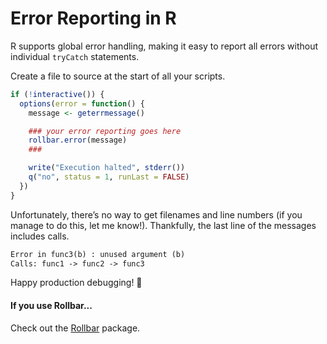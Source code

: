 # Error Reporting in R

R supports global error handling, making it easy to report all errors without individual `tryCatch` statements.

Create a file to source at the start of all your scripts.

```R
if (!interactive()) {
  options(error = function() {
    message <- geterrmessage()

    ### your error reporting goes here
    rollbar.error(message)
    ###

    write("Execution halted", stderr())
    q("no", status = 1, runLast = FALSE)
  })
}
```

Unfortunately, there’s no way to get filenames and line numbers (if you manage to do this, let me know!). Thankfully, the last line of the messages includes calls.

```txt
Error in func3(b) : unused argument (b)
Calls: func1 -> func2 -> func3
```

Happy production debugging! :dolphin:

#### If you use Rollbar...

Check out the [Rollbar](https://github.com/ankane/rollbar) package.
